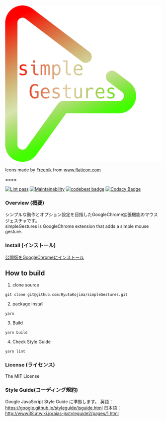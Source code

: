 ![logo](src/img/icon_512.png)

<div>Icons made by <a href="https://www.flaticon.com/authors/freepik" title="Freepik">Freepik</a> from <a href="https://www.flaticon.com/" title="Flaticon">www.flaticon.com</a></div>

====

[![Lint pass](https://github.com/RyutaKojima/simpleGestures/workflows/Lint%20check%20CI/badge.svg)](https://github.com/RyutaKojima/simpleGestures/actions?query=workflow%3A%22Lint+check+CI%22)
[![Maintainability](https://api.codeclimate.com/v1/badges/3d52042de99c11e3f8b4/maintainability)](https://codeclimate.com/github/RyutaKojima/simpleGestures/maintainability)
[![codebeat badge](https://codebeat.co/badges/56ecd007-3c77-4e5e-8494-71a98599c99d)](https://codebeat.co/projects/github-com-ryutakojima-simplegestures-master)
[![Codacy Badge](https://api.codacy.com/project/badge/Grade/4876517adbac48fcaa149e28614cbe07)](https://app.codacy.com/app/RyutaKojima/simpleGestures?utm_source=github.com&utm_medium=referral&utm_content=RyutaKojima/simpleGestures&utm_campaign=Badge_Grade_Settings)

### Overview (概要)

シンプルな動作とオプション設定を目指したGoogleChrome拡張機能のマウスジェスチャです。  
simpleGestures is GoogleChrome extension that adds a simple mouse gesture.

### Install (インストール)

[公開版をGoogleChromeにインストール](https://chrome.google.com/webstore/detail/simplegestures/flfminafiamnggnldfpilnfnmbgmiegn)

## How to build

1. clone source

```
git clone git@github.com:RyutaKojima/simpleGestures.git
```

2. package install

```
yarn
```

3. Build

```
yarn build
```

4. Check Style Guide

```
yarn lint
```

### License (ライセンス)

The MIT License

### Style Guide(コーディング規約)

Google JavaScript Style Guide に準拠します。
英語：https://google.github.io/styleguide/jsguide.html
日本語：http://www38.atwiki.jp/aias-jsstyleguide2/pages/1.html
